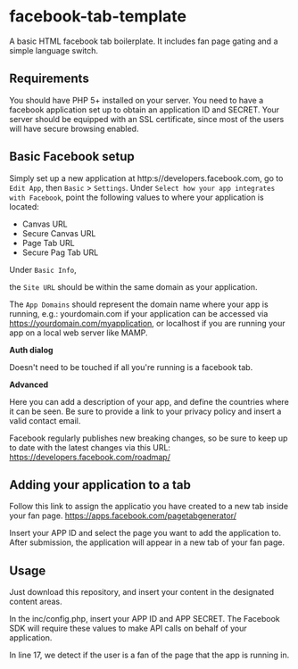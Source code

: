 facebook-tab-template
=====================

A basic HTML facebook tab boilerplate.
It includes fan page gating and a simple language switch.

Requirements
--------------
You should have PHP 5+ installed on your server.
You need to have a facebook application set up to obtain an application ID and SECRET.
Your server should be equipped with an SSL certificate, since most of the users will have secure browsing enabled.

Basic Facebook setup
--------------
Simply set up a new application at http:s//developers.facebook.com, go to `Edit App`, then `Basic` > `Settings`.
Under `Select how your app integrates with Facebook`, point the following values to where your application is located:

- Canvas URL
- Secure Canvas URL
- Page Tab URL
- Secure Pag Tab URL

Under `Basic Info`, 

the `Site URL` should be within the same domain as your application.

The `App Domains` should represent the domain name where your app is running, e.g.:
yourdomain.com if your application can be accessed via https://yourdomain.com/myapplication,
or localhost if you are running your app on a local web server like MAMP.

**Auth dialog**

Doesn't need to be touched if all you're running is a facebook tab.

**Advanced**

Here you can add a description of your app, and define the countries where it can be seen.
Be sure to provide a link to your privacy policy and insert a valid contact email.

Facebook regularly publishes new breaking changes, so be sure to keep up to date with the latest changes via this URL:
https://developers.facebook.com/roadmap/

Adding your application to a tab
--------------
Follow this link to assign the applicatio you have created to a new tab inside your fan page.
https://apps.facebook.com/pagetabgenerator/

Insert your APP ID and select the page you want to add the application to.
After submission, the application will appear in a new tab of your fan page.

Usage
--------------
Just download this repository, and insert your content in the designated content areas.

In the inc/config.php, insert your APP ID and APP SECRET.
The Facebook SDK will require these values to make API calls on behalf of your application.

In line 17, we detect if the user is a fan of the page that the app is running in.